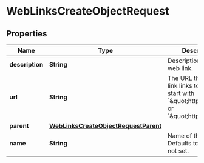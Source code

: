 

# WebLinksCreateObjectRequest


## Properties

| Name | Type | Description | Notes |
|------------ | ------------- | ------------- | -------------|
|**description** | **String** | Description of the web link. |  [optional] |
|**url** | **String** | The URL that this web link links to. Must start with &#x60;\&quot;http://\&quot;&#x60; or &#x60;\&quot;https://\&quot;&#x60;. |  |
|**parent** | [**WebLinksCreateObjectRequestParent**](WebLinksCreateObjectRequestParent.md) |  |  |
|**name** | **String** | Name of the web link. Defaults to the URL if not set. |  [optional] |



